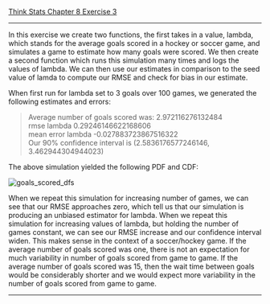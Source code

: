 [Think Stats Chapter 8 Exercise 3](http://greenteapress.com/thinkstats2/html/thinkstats2009.html#toc77)

---

In this exercise we create two functions, the first takes in a value, lambda, which stands for the average goals scored in a hockey or soccer game, and simulates a game to estimate how many goals were scored. We then create a second function which runs this simulation many times and logs the values of lambda. We can then use our estimates in comparison to the seed value of lamda to compute our RMSE and check for bias in our estimate. 

When first run for lambda set to 3 goals over 100 games, we generated the following estimates and errors:  
>Average number of goals scored was: 2.972116276132484  
>rmse lambda 0.29246146622168606  
>mean error lambda -0.027883723867516322  
>Our 90% confidence interval is (2.5836176577246146, 3.462944304944023)  

The above simulation yielded the following PDF and CDF:

![goals_scored_dfs](https://user-images.githubusercontent.com/68957343/103230348-d48d8380-48fa-11eb-8f1e-4c6c720c22e3.png)

When we repeat this simulation for increasing number of games, we can see that our RMSE approaches zero, which tell us that our simulation is producing an unbiased estimator for lambda. When we repeat this simulation for increasing values of lambda, but holding the number of games constant, we can see our RMSE increase and our confidence interval widen. This makes sense in the context of a soccer/hockey game. If the average number of goals scored was one, there is not an expectation for much variability in number of goals scored from game to game. If the average number of goals scored was 15, then the wait time between goals would be considerably shorter and we would expect more variability in the number of goals scored from game to game. 

---
